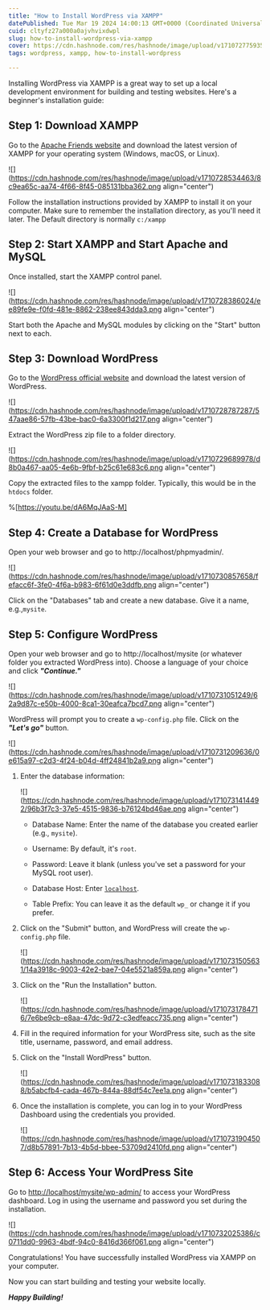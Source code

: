 ```yaml
---
title: "How to Install WordPress via XAMPP"
datePublished: Tue Mar 19 2024 14:00:13 GMT+0000 (Coordinated Universal Time)
cuid: cltyfz27a000a0ajvhvixdwpl
slug: how-to-install-wordpress-via-xampp
cover: https://cdn.hashnode.com/res/hashnode/image/upload/v1710727759350/ab9b09bb-2023-4b7d-9dd0-213d910e9997.png
tags: wordpress, xampp, how-to-install-wordpress

---
```


Installing WordPress via XAMPP is a great way to set up a local development environment for building and testing websites. Here's a beginner's installation guide:

## **Step 1: Download XAMPP**

Go to the [Apache Friends website](https://www.apachefriends.org/) and download the latest version of XAMPP for your operating system (Windows, macOS, or Linux).

![](https://cdn.hashnode.com/res/hashnode/image/upload/v1710728534463/8c9ea65c-aa74-4f66-8f45-085131bba362.png align="center")

Follow the installation instructions provided by XAMPP to install it on your computer. Make sure to remember the installation directory, as you'll need it later. The Default directory is normally `c:/xampp`

## **Step 2: Start XAMPP and Start Apache and MySQL**

Once installed, start the XAMPP control panel.

![](https://cdn.hashnode.com/res/hashnode/image/upload/v1710728386024/ee89fe9e-f0fd-481e-8862-238ee843dda3.png align="center")

Start both the Apache and MySQL modules by clicking on the "Start" button next to each.

## **Step 3: Download WordPress**

Go to the [WordPress official website](https://wordpress.org/download/) and download the latest version of WordPress.

![](https://cdn.hashnode.com/res/hashnode/image/upload/v1710728787287/547aae86-57fb-43be-bac0-6a3300f1d217.png align="center")

Extract the WordPress zip file to a folder directory.

![](https://cdn.hashnode.com/res/hashnode/image/upload/v1710729689978/d8b0a467-aa05-4e6b-9fbf-b25c61e683c6.png align="center")

Copy the extracted files to the xampp folder. Typically, this would be in the `htdocs` folder.

%[https://youtu.be/dA6MqJAaS-M] 

## **Step 4: Create a Database for WordPress**

Open your web browser and go to http://localhost/phpmyadmin/.

![](https://cdn.hashnode.com/res/hashnode/image/upload/v1710730857658/fefacc6f-3fe0-4f6a-b983-6f61d0e3ddfb.png align="center")

Click on the "Databases" tab and create a new database. Give it a name, e.g.,`mysite`.

## **Step 5: Configure WordPress**

Open your web browser and go to http://localhost/mysite (or whatever folder you extracted WordPress into). Choose a language of your choice and click ***"Continue."***

![](https://cdn.hashnode.com/res/hashnode/image/upload/v1710731051249/62a9d87c-e50b-4000-8ca1-30eafca7bcd7.png align="center")

WordPress will prompt you to create a `wp-config.php` file. Click on the ***"Let's go"*** button.

![](https://cdn.hashnode.com/res/hashnode/image/upload/v1710731209636/0e615a97-c2d3-4f24-b04d-4ff24841b2a9.png align="center")

1. Enter the database information:
    
    ![](https://cdn.hashnode.com/res/hashnode/image/upload/v1710731414492/96b3f7c3-37e5-4515-9836-b76124bd46ae.png align="center")
    
    * Database Name: Enter the name of the database you created earlier (e.g., `mysite`).
        
    * Username: By default, it's `root`.
        
    * Password: Leave it blank (unless you've set a password for your MySQL root user).
        
    * Database Host: Enter [`localhost`](http://localhost).
        
    * Table Prefix: You can leave it as the default `wp_` or change it if you prefer.
        
2. Click on the "Submit" button, and WordPress will create the `wp-config.php` file.
    
    ![](https://cdn.hashnode.com/res/hashnode/image/upload/v1710731505631/14a3918c-9003-42e2-bae7-04e5521a859a.png align="center")
    
3. Click on the "Run the Installation" button.
    
    ![](https://cdn.hashnode.com/res/hashnode/image/upload/v1710731784716/7e6be9cb-e8aa-47dc-9d72-c3edfeacc735.png align="center")
    
4. Fill in the required information for your WordPress site, such as the site title, username, password, and email address.
    
5. Click on the "Install WordPress" button.
    
    ![](https://cdn.hashnode.com/res/hashnode/image/upload/v1710731833088/b5abcfb4-cada-467b-844a-88df54c7ee1a.png align="center")
    
6. Once the installation is complete, you can log in to your WordPress Dashboard using the credentials you provided.
    
    ![](https://cdn.hashnode.com/res/hashnode/image/upload/v1710731904507/d8b57891-7b13-4b5d-bbee-53709d2410fd.png align="center")
    

## **Step 6: Access Your WordPress Site**

Go to [http://localhost/mysite/wp-admin/](http://localhost/wordpress/wp-admin/) to access your WordPress dashboard. Log in using the username and password you set during the installation.

![](https://cdn.hashnode.com/res/hashnode/image/upload/v1710732025386/c0711dd0-9963-4bdf-94c0-8416d366f061.png align="center")

Congratulations! You have successfully installed WordPress via XAMPP on your computer.

Now you can start building and testing your website locally.

***Happy Building!***